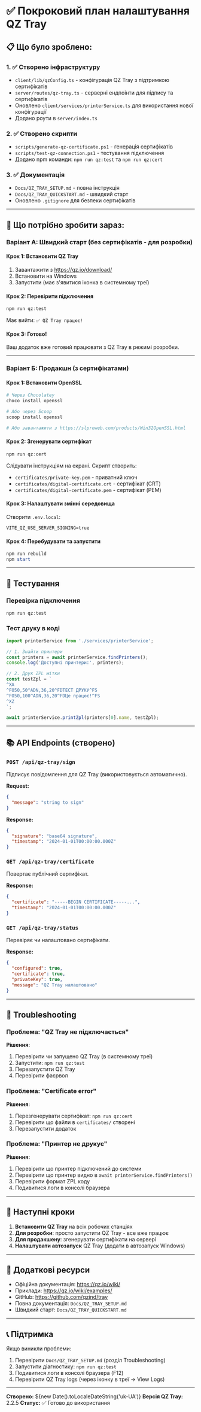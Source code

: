 # ✅ Покроковий план налаштування QZ Tray

## 📋 Що було зроблено:

### 1. ✅ Створено інфраструктуру
- `client/lib/qzConfig.ts` - конфігурація QZ Tray з підтримкою сертифікатів
- `server/routes/qz-tray.ts` - серверні ендпоінти для підпису та сертифікатів
- Оновлено `client/services/printerService.ts` для використання нової конфігурації
- Додано роути в `server/index.ts`

### 2. ✅ Створено скрипти
- `scripts/generate-qz-certificate.ps1` - генерація сертифікатів
- `scripts/test-qz-connection.ps1` - тестування підключення
- Додано npm команди: `npm run qz:test` та `npm run qz:cert`

### 3. ✅ Документація
- `Docs/QZ_TRAY_SETUP.md` - повна інструкція
- `Docs/QZ_TRAY_QUICKSTART.md` - швидкий старт
- Оновлено `.gitignore` для безпеки сертифікатів

---

## 🚀 Що потрібно зробити зараз:

### Варіант А: Швидкий старт (без сертифікатів - для розробки)

#### Крок 1: Встановити QZ Tray
1. Завантажити з https://qz.io/download/
2. Встановити на Windows
3. Запустити (має з'явитися іконка в системному треї)

#### Крок 2: Перевірити підключення
```powershell
npm run qz:test
```

Має вийти: `✅ QZ Tray працює!`

#### Крок 3: Готово!
Ваш додаток вже готовий працювати з QZ Tray в режимі розробки.

---

### Варіант Б: Продакшн (з сертифікатами)

#### Крок 1: Встановити OpenSSL
```powershell
# Через Chocolatey
choco install openssl

# Або через Scoop
scoop install openssl

# Або завантажити з https://slproweb.com/products/Win32OpenSSL.html
```

#### Крок 2: Згенерувати сертифікат
```powershell
npm run qz:cert
```

Слідувати інструкціям на екрані. Скрипт створить:
- `certificates/private-key.pem` - приватний ключ
- `certificates/digital-certificate.crt` - сертифікат (CRT)
- `certificates/digital-certificate.pem` - сертифікат (PEM)

#### Крок 3: Налаштувати змінні середовища
Створити `.env.local`:
```env
VITE_QZ_USE_SERVER_SIGNING=true
```

#### Крок 4: Перебудувати та запустити
```powershell
npm run rebuild
npm start
```

---

## 🧪 Тестування

### Перевірка підключення
```powershell
npm run qz:test
```

### Тест друку в коді
```typescript
import printerService from './services/printerService';

// 1. Знайти принтери
const printers = await printerService.findPrinters();
console.log('Доступні принтери:', printers);

// 2. Друк ZPL мітки
const testZpl = `
^XA
^FO50,50^ADN,36,20^FDТЕСТ ДРУКУ^FS
^FO50,100^ADN,36,20^FDЦе працює!^FS
^XZ
`;

await printerService.printZpl(printers[0].name, testZpl);
```

---

## 📚 API Endpoints (створено)

### `POST /api/qz-tray/sign`
Підписує повідомлення для QZ Tray (використовується автоматично).

**Request:**
```json
{
  "message": "string to sign"
}
```

**Response:**
```json
{
  "signature": "base64 signature",
  "timestamp": "2024-01-01T00:00:00.000Z"
}
```

### `GET /api/qz-tray/certificate`
Повертає публічний сертифікат.

**Response:**
```json
{
  "certificate": "-----BEGIN CERTIFICATE-----...",
  "timestamp": "2024-01-01T00:00:00.000Z"
}
```

### `GET /api/qz-tray/status`
Перевіряє чи налаштовано сертифікати.

**Response:**
```json
{
  "configured": true,
  "certificate": true,
  "privateKey": true,
  "message": "QZ Tray налаштовано"
}
```

---

## 🔧 Troubleshooting

### Проблема: "QZ Tray не підключається"
**Рішення:**
1. Перевірити чи запущено QZ Tray (в системному треї)
2. Запустити: `npm run qz:test`
3. Перезапустити QZ Tray
4. Перевірити фаєрвол

### Проблема: "Certificate error"
**Рішення:**
1. Перезгенерувати сертифікат: `npm run qz:cert`
2. Перевірити що файли в `certificates/` створені
3. Перезапустити додаток

### Проблема: "Принтер не друкує"
**Рішення:**
1. Перевірити що принтер підключений до системи
2. Перевірити що принтер видно в `await printerService.findPrinters()`
3. Перевірити формат ZPL коду
4. Подивитися логи в консолі браузера

---

## 🎯 Наступні кроки

1. **Встановити QZ Tray** на всіх робочих станціях
2. **Для розробки**: просто запустити QZ Tray - все вже працює
3. **Для продакшену**: згенерувати сертифікати на сервері
4. **Налаштувати автозапуск** QZ Tray (додати в автозапуск Windows)

---

## 📖 Додаткові ресурси

- Офіційна документація: https://qz.io/wiki/
- Приклади: https://qz.io/wiki/examples/
- GitHub: https://github.com/qzind/tray
- Повна документація: `Docs/QZ_TRAY_SETUP.md`
- Швидкий старт: `Docs/QZ_TRAY_QUICKSTART.md`

---

## 📞 Підтримка

Якщо виникли проблеми:
1. Перевірити `Docs/QZ_TRAY_SETUP.md` (розділ Troubleshooting)
2. Запустити діагностику: `npm run qz:test`
3. Подивитися логи в консолі браузера (F12)
4. Перевірити QZ Tray logs (через іконку в треї → View Logs)

---

**Створено:** ${new Date().toLocaleDateString('uk-UA')}
**Версія QZ Tray:** 2.2.5
**Статус:** ✅ Готово до використання

